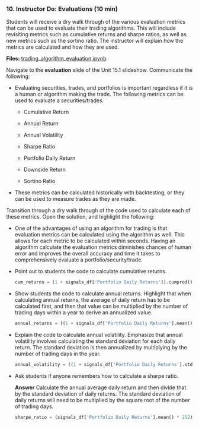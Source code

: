 ### 10. Instructor Do: Evaluations (10 min)

Students will receive a dry walk through of the various evaluation metrics that can be used to evaluate their trading algorithms. This will include revisiting metrics such as cumulative returns and sharpe ratios, as well as new metrics such as the sortino ratio. The instructor will explain how the metrics are calculated and how they are used.

**Files:** [trading_algorithm_evaluation.ipynb](Activities/06-Ins_Evaluations/Solved/trading_algorithm_evaluation.ipynb)

Navigate to the **evaluation** slide of the Unit 15.1 slideshow. Communicate the following:

* Evaluating securities, trades, and portfolios is important regardless if it is a human or algorithm making the trade. The following metrics can be used to evaluate a securities/trades.

  * Cumulative Return

  * Annual Return

  * Annual Volatility

  * Sharpe Ratio

  * Portfolio Daily Return

  * Downside Return

  * Sortino Ratio

* These metrics can be calculated historically with backtesting, or they can be used to measure trades as they are made.

Transition through a dry walk through of the code used to calculate each of these metrics. Open the solution, and highlight the following:

* One of the advantages of using an algorithm for trading is that evaluation metrics can be calculated using the algorithm as well. This allows for each metric to be calculated within seconds. Having an algorithm calculate the evaluation metrics diminishes chances of human error and improves the overall accuracy and time it takes to comprehensively evaluate a portfolio/security/trade.

* Point out to students the code to calculate cumulative returns.

    ```python
    cum_returns = (1 + signals_df['Portfolio Daily Returns']).cumprod() - 1
    ```

* Show students the code to calculate annual returns. Highlight that when calculating annual returns, the average of daily return has to be calculated first, and then that value can be multiplied by the number of trading days within a year to derive an annualized value.

    ```python
    annual_returns = ((1 + signals_df['Portfolio Daily Returns'].mean())**252 - 1)
    ```

* Explain the code to calculate annual volatility. Emphasize that annual volatility involves calculating the standard deviation for each daily return. The standard deviation is then annualized by multiplying by the number of trading days in the year.

    ```python
    annual_volatility = ((1 + signals_df['Portfolio Daily Returns'].std())** 252 - 1)
    ```

* Ask students if anyone remembers how to calculate a sharpe ratio.

  **Answer** Calculate the annual average daily return and then divide that by the standard deviation of daily returns. The standard deviation of daily returns will need to be multiplied by the square root of the number of trading days.

    ```python
    sharpe_ratio = (signals_df['Portfolio Daily Returns'].mean() * 252) / (signals_df['Portfolio Daily Returns'].std() * np.sqrt(252))
    ```
